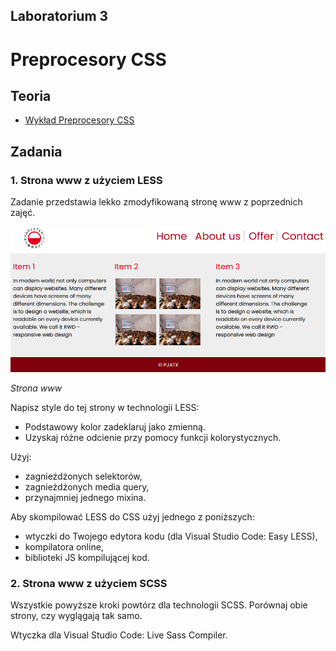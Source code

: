 ## Laboratorium 3

# Preprocesory CSS

## Teoria

* [Wykład Preprocesory CSS](http://users.pja.edu.pl/~ppisarski/prez/new/TIN_Preprocesory_CSS.pdf)

## Zadania

### 1. Strona www z użyciem LESS

Zadanie przedstawia lekko zmodyfikowaną stronę www z poprzednich zajęć.

[![](assets/3_1.png)](assets/3_1.png)

_Strona www_

Napisz style do tej strony w technologii LESS:

* Podstawowy kolor zadeklaruj jako zmienną.
* Uzyskaj różne odcienie przy pomocy funkcji kolorystycznych.

Użyj:
* zagnieżdżonych selektorów,
* zagnieżdżonych media query,
* przynajmniej jednego mixina.

Aby skompilować LESS do CSS użyj jednego z poniższych:
* wtyczki do Twojego edytora kodu (dla Visual Studio Code: Easy LESS),
* kompilatora online,
* biblioteki JS kompilującej kod.

### 2. Strona www z użyciem SCSS

Wszystkie powyższe kroki powtórz dla technologii SCSS. Porównaj obie strony, czy wyglągają tak samo.

Wtyczka dla Visual Studio Code: Live Sass Compiler.



